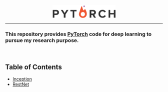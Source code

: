 <p align="center"><img width="40%" src="images/pytorch_logo.png" /></p>

---

### This repository provides [PyTorch](https://github.com/pytorch/pytorch) code for deep learning to pursue my research purpose.

<br/>

## Table of Contents
* [Inception](./Inception/main.py)
* [RestNet](./ResNet/main.py)
